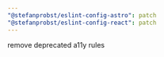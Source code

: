 ```yaml
---
"@stefanprobst/eslint-config-astro": patch
"@stefanprobst/eslint-config-react": patch
---
```


remove deprecated a11y rules

